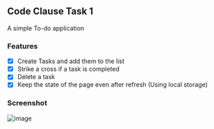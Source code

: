 ## Code Clause Task 1
A simple To-do application 
### Features
- [x] Create Tasks and add them to the list
- [x] Strike a cross if a task is completed
- [x] Delete a task 
- [x] Keep the state of the page even after refresh (Using local storage)
### Screenshot
![image](https://github.com/PythonOP/CC_WebDevTasks/assets/67553065/4c9ee5d7-477a-4f97-b69e-6be5dd0e2cc7)
